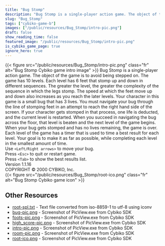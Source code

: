 ```yaml
---
title: "Bug Stomp"
description: "Bug Stomp is a single-player action game. The object of the game is to avoid being stepped on. The game has 10 levels. Each level has 6 feet that stomp up and down in different sequences. The greater the level, the greater the complexity of the sequence in which the legs stomp. T..."
slug: "Bug_Stomp"
tags: ["cybiko-game-b"]
images: ["/public/resources/Bug_Stomp/intro-pic.png"]
draft: false
show_reading_time: false
featured_image: "/public/resources/Bug_Stomp/intro-pic.png"
is_cybiko_game_page: true
ignore_hero: true
---
```

{{< figure src="/public/resources/Bug_Stomp/intro-pic.png" class="fr" alt="Bug Stomp Cybiko game intro image" >}}
Bug Stomp is a single-player action game. The object of the game is to avoid being stepped on. The game has 10 levels. Each level has 6 feet that stomp up and down in different sequences. The greater the level, the greater the complexity of the sequence in which the legs stomp. The speed at which the feet move up and down also increases as you reach the later levels. Your character in this game is a small bug that has 3 lives. You must navigate your bug through the line of stomping feet in an attempt to reach the right hand side of the screen. If your character gets stomped in that process, one life is deducted, and the current level is restarted. When you succeed in navigating the bug across the floor, that level is beaten and the next level of the game begins. When your bug gets stomped and has no lives remaining, the game is over. Each level of the game has a timer that is used to time a best result for each level. Your goal is to make it as far as possible, while completing each level in the smallest amount of time. \
Use `<Left/Right arrows>`  to move your bug. \
Press `<Esc>`  to quit or restart game. \
Press `<Tab>`  to show the best results list. \
Version 1.1.16 \
COPYRIGHT © 2000 CYBIKO, Inc. \
 {{< figure src="/public/resources/Bug_Stomp/root-ico.png" class="fr" alt="Bug Stomp Cybiko game icon" >}}

## Other Resources
* [root-spl.txt](/public/resources/Bug_Stomp/root-spl.txt) - Text file converted from iso-8859-1 to utf-8 using iconv
* [bug-pic.png](/public/resources/Bug_Stomp/bug-pic.png) - Screenshot of PicView.exe from Cybiko SDK
* [foots-pic.png](/public/resources/Bug_Stomp/foots-pic.png) - Screenshot of PicView.exe from Cybiko SDK
* [high_score-pic.png](/public/resources/Bug_Stomp/high_score-pic.png) - Screenshot of PicView.exe from Cybiko SDK
* [intro-pic.png](/public/resources/Bug_Stomp/intro-pic.png) - Screenshot of PicView.exe from Cybiko SDK
* [room-pic.png](/public/resources/Bug_Stomp/room-pic.png) - Screenshot of PicView.exe from Cybiko SDK
* [root-ico.png](/public/resources/Bug_Stomp/root-ico.png) - Screenshot of PicView.exe from Cybiko SDK
